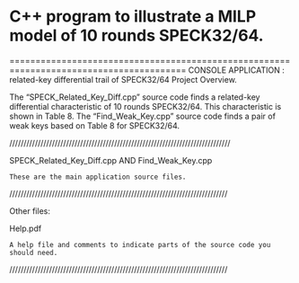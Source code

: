 # C++ program to illustrate a MILP model of 10 rounds SPECK32/64.


========================================================================================
    CONSOLE APPLICATION : related-key differential trail of SPECK32/64 Project Overview.



The “SPECK_Related_Key_Diff.cpp” source code finds a related-key differential characteristic
of 10 rounds SPECK32/64. This characteristic is shown in Table 8.
The “Find_Weak_Key.cpp” source code finds a pair of weak keys based on Table 8 for SPECK32/64.


//////////////////////////////////////////////////////////////////////////////

SPECK_Related_Key_Diff.cpp AND Find_Weak_Key.cpp

    These are the main application source files.

/////////////////////////////////////////////////////////////////////////////

Other files:

Help.pdf 

    A help file and comments to indicate parts of the source code you
    should need.


/////////////////////////////////////////////////////////////////////////////
